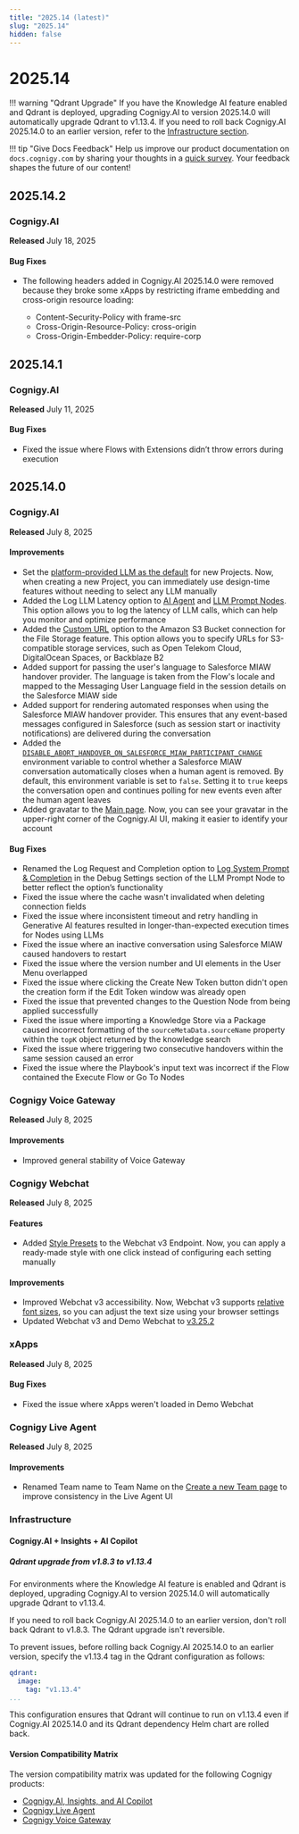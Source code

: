```yaml
---
title: "2025.14 (latest)"
slug: "2025.14"
hidden: false
---
```


# 2025.14

!!! warning "Qdrant Upgrade"
    If you have the Knowledge AI feature enabled and Qdrant is deployed, upgrading Cognigy.AI to version 2025.14.0 will automatically upgrade Qdrant to v1.13.4. If you need to roll back Cognigy.AI 2025.14.0 to an earlier version, refer to the [Infrastructure section](#infrastructure).

!!! tip "Give Docs Feedback"
    Help us improve our product documentation on `docs.cognigy.com` by sharing your thoughts in a [quick survey](https://forms.office.com/e/xnqneVasp2). Your feedback shapes the future of our content!

## 2025.14.2

### Cognigy.AI

**Released** July 18, 2025

#### Bug Fixes

- The following headers added in Cognigy.AI 2025.14.0 were removed because they broke some xApps by restricting iframe embedding and cross-origin resource loading:

    - Content-Security-Policy with frame-src
    - Cross-Origin-Resource-Policy: cross-origin
    - Cross-Origin-Embedder-Policy: require-corp

## 2025.14.1

### Cognigy.AI

**Released** July 11, 2025

#### Bug Fixes

- Fixed the issue where Flows with Extensions didn’t throw errors during execution

## 2025.14.0

### Cognigy.AI

**Released** July 8, 2025

#### Improvements

- Set the [platform-provided LLM as the default](../ai/empower/llms/providers/cognigy-platform-provided.md) for new Projects. Now, when creating a new Project, you can immediately use design-time features without needing to select any LLM manually
- Added the Log LLM Latency option to [AI Agent](../ai/build/node-reference/ai/ai-agent.md) and [LLM Prompt Nodes](../ai/build/node-reference/service/llm-prompt.md). This option allows you to log the latency of LLM calls, which can help you monitor and optimize performance
- Added the [Custom URL](../ai/deploy/endpoints/file-storage.md) option to the Amazon S3 Bucket connection for the File Storage feature. This option allows you to specify URLs for S3-compatible storage services, such as Open Telekom Cloud, DigitalOcean Spaces, or Backblaze B2
- Added support for passing the user's language to Salesforce MIAW handover provider. The language is taken from the Flow's locale and mapped to the Messaging User Language field in the session details on the Salesforce MIAW side
- Added support for rendering automated responses when using the Salesforce MIAW handover provider. This ensures that any event-based messages configured in Salesforce (such as session start or inactivity notifications) are delivered during the conversation 
- Added the [`DISABLE_ABORT_HANDOVER_ON_SALESFORCE_MIAW_PARTICIPANT_CHANGE`](../ai/escalate/handover-reference/salesforce-miaw.md#prevent-auto-conversation-close) environment variable to control whether a Salesforce MIAW conversation automatically closes when a human agent is removed. By default, this environment variable is set to `false`. Setting it to `true` keeps the conversation open and continues polling for new events even after the human agent leaves
- Added gravatar to the [Main page](../ai/overview/user-interface/main-page.md). Now, you can see your gravatar in the upper-right corner of the Cognigy.AI UI, making it easier to identify your account

#### Bug Fixes

- Renamed the Log Request and Completion option to [Log System Prompt & Completion](../ai/build/node-reference/service/llm-prompt.md) in the Debug Settings section of the LLM Prompt Node to better reflect the option’s functionality
- Fixed the issue where the cache wasn't invalidated when deleting connection fields
- Fixed the issue where inconsistent timeout and retry handling in Generative AI features resulted in longer-than-expected execution times for Nodes using LLMs
- Fixed the issue where an inactive conversation using Salesforce MIAW caused handovers to restart
- Fixed the issue where the version number and UI elements in the User Menu overlapped
- Fixed the issue where clicking the Create New Token button didn't open the creation form if the Edit Token window was already open
- Fixed the issue that prevented changes to the Question Node from being applied successfully
- Fixed the issue where importing a Knowledge Store via a Package caused incorrect formatting of the `sourceMetaData.sourceName` property within the `topK` object returned by the knowledge search
- Fixed the issue where triggering two consecutive handovers within the same session caused an error 
- Fixed the issue where the Playbook's input text was incorrect if the Flow contained the Execute Flow or Go To Nodes

### Cognigy Voice Gateway

**Released** July 8, 2025

#### Improvements

- Improved general stability of Voice Gateway

### Cognigy Webchat

**Released** July 8, 2025

#### Features

- Added [Style Presets](../webchat/v3/configuration.md#style-presets) to the Webchat v3 Endpoint. Now, you can apply a ready-made style with one click instead of configuring each setting manually

#### Improvements

- Improved Webchat v3 accessibility. Now, Webchat v3 supports [relative font sizes](../webchat/v3/accessibility.md#text-resizing), so you can adjust the text size using your browser settings
- Updated Webchat v3 and Demo Webchat to [v3.25.2](https://github.com/Cognigy/Webchat/releases/tag/v3.25.2)

### xApps

**Released** July 8, 2025

#### Bug Fixes

- Fixed the issue where xApps weren't loaded in Demo Webchat

### Cognigy Live Agent

**Released** July 8, 2025

#### Improvements

- Renamed Team name to Team Name on the [Create a new Team page](../live-agent/settings/teams.md) to improve consistency in the Live Agent UI

### Infrastructure

#### Cognigy.AI + Insights + AI Copilot

##### Qdrant upgrade from v1.8.3 to v1.13.4

For environments where the Knowledge AI feature is enabled and Qdrant is deployed, upgrading Cognigy.AI to version 2025.14.0 will automatically upgrade Qdrant to v1.13.4.

If you need to roll back Cognigy.AI 2025.14.0 to an earlier version, don't roll back Qdrant to v1.8.3. The Qdrant upgrade isn't reversible.

To prevent issues, before rolling back Cognigy.AI 2025.14.0 to an earlier version, specify the v1.13.4 tag in the Qdrant configuration as follows:

```yaml
qdrant:
  image:
    tag: "v1.13.4"
...
```

This configuration ensures that Qdrant will continue to run on v1.13.4 even if Cognigy.AI 2025.14.0 and its Qdrant dependency Helm chart are rolled back.

#### Version Compatibility Matrix

The version compatibility matrix was updated for the following Cognigy products:

- [Cognigy.AI, Insights, and AI Copilot](../ai/installation/version-compatibility-matrix.md)
- [Cognigy Live Agent](../live-agent/installation/deployment/version-compatibility-matrix.md)
- [Cognigy Voice Gateway](../voice-gateway/installation/version-compatibility-matrix.md)